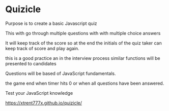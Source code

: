 # Quizicle

Purpose is to create a basic Javascript quiz

This with go through multiple questions with with multiple choice answers

It will keep track of the score so at the end the initials of the quiz taker can 
keep track of score and play again.

this is a good practice an in the interview process similar functions will be presented to candidates

Questions will be based of JavaScript fundamentals.

the game end when timer hits 0 or when all questions have been answered.


Test your JavaScript knowledge

https://xtrent777x.github.io/quizicle/
